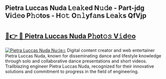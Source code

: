 ## Pietra Luccas Nuda L𝚎a𝚔ed N𝚞𝚍e - Part-jdg Vi𝚍𝚎o P𝚑𝚘tos - H𝚘𝚝 O𝚗𝚕yf𝚊ns L𝚎a𝚔s QfVjp

# <h2><a href="http://kfdi7p.oniu.top/?m=Pietra+Luccas+Nuda">🔗👉 🔴 Pietra Luccas Nuda P𝚑ot𝚘𝚜 V𝚒d𝚎o</a></h2>

[![Pietra Luccas Nuda Nu𝚍e𝚜](https://i.imgur.com/0qMVB7G.gif)](http://kfdi7p.oniu.top/?m=Pietra+Luccas+Nuda)
Digital content creator and web entertainer Pietra Luccas Nuda, known for disseminating dance and lifestyle knowledge through solo and collaborative dance presentations and short videos. Trailblazing engineer Pietra Luccas Nuda, recognized for their innovative solutions and commitment to progress in the field of engineering.  
